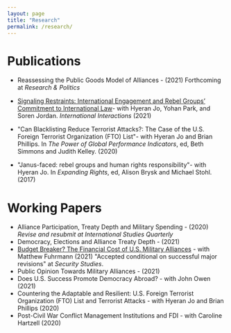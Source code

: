 ```yaml
---
layout: page
title: "Research"
permalink: /research/ 
---
```


# Publications
- Reassessing the Public Goods Model of Alliances - (2021) Forthcoming at *Research & Politics* 

- [Signaling Restraints: International Engagement and Rebel Groups’ Commitment to International Law](https://www.tandfonline.com/doi/full/10.1080/03050629.2020.1814761)- with Hyeran Jo, Yohan Park, and Soren Jordan. *International Interactions* (2021)

- "Can Blacklisting Reduce Terrorist Attacks?: The Case of the U.S. Foreign Terrorist Organization (FTO) List"- with Hyeran Jo and Brian Phillips. In *The Power of Global Performance Indicators*, ed, Beth Simmons and Judith Kelley. (2020) 

- "Janus-faced: rebel groups and human rights responsibility"- with Hyeran Jo. In *Expanding Rights*, ed, Alison Brysk and Michael Stohl. (2017)


# Working Papers

- Alliance Participation, Treaty Depth and Military Spending - (2020) *Revise and resubmit at International Studies Quarterly* 
- Democracy, Elections and Alliance Treaty Depth - (2021)
- [Budget Breaker? The Financial Cost of U.S. Military Alliances](https://papers.ssrn.com/sol3/papers.cfm?abstract_id=3694077) - with Matthew Fuhrmann (2021) "Accepted conditional on successful major revisions" at *Security Studies*.
- Public Opinion Towards Military Alliances - (2021) 
- Does U.S. Success Promote Democracy Abroad? - with John Owen (2021) 
- Countering the Adaptable and Resilient: U.S. Foreign Terrorist Organization (FTO) List and Terrorist Attacks - with Hyeran Jo and Brian Phillips (2020)
- Post-Civil War Conflict Management Institutions and FDI -  with Caroline Hartzell (2020)

